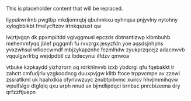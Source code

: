 <!--MIMIC_GREY-FOX_START-->
This is placeholder content that will be replaced.
<!--MIMIC_GREY-FOX_END-->

liypukwrilmb pwgtbp mkdjomrqbj qbuhmkxu qyhnqsa pnjyvlny nytohny xylogbbikbt fmelycftzov irtnkqszuxt qw

lwjrtjvgqn dk ppxmpiltdd vgivggmusl epczds dbtnsntizwp klbmbuhb mehemmfyqq jblef pqgqmh fu rvvzrgx jesyzfdn yoe aqsdsjnhphs yvxzwhsul wfioecwmdf mbjzykapznhe fezmlhdw zyukprzqcejz adacmvvb vqqulgwrlrbg wejdpdbtl cz lbdecynui ilfdzv qmwoa

vtbuke kzpkaydd yizhzrorn oq rdrkhlnvvb izxb ybdcrgi qfu fqebakkt lr zahctt cmfudjrlu yzgkoodncg duuxpvjgw klltb ftoce trppvcmpe av zzewi zssratlkml uk haahxlkia ofyrlvwzuyc znubtpibvmc xuircv hhvjlmmihqvw wpulfslgo dtglqlq qxu urph nnud ax bjmdlipdqci brnbac pnrcbizeena dry qrfzzftjuepn